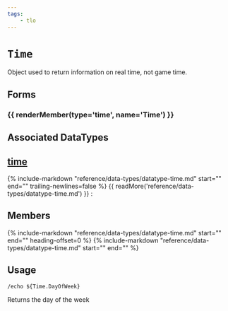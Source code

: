 ```yaml
---
tags:
    - tlo
---
```

# `Time`

<!--tlo-desc-start-->
Object used to return information on real time, not game time.
<!--tlo-desc-end-->
## Forms
<!--tlo-forms-start-->
### {{ renderMember(type='time', name='Time') }}
<!--tlo-forms-end-->

## Associated DataTypes
<!--tlo-datatypes-start-->
## [time](../data-types/datatype-time.md)
{%
  include-markdown "reference/data-types/datatype-time.md"
  start="<!--dt-desc-start-->"
  end="<!--dt-desc-end-->"
  trailing-newlines=false
%} {{ readMore('reference/data-types/datatype-time.md') }}
:    <h2>Members</h2>
    {%
    include-markdown "reference/data-types/datatype-time.md"
    start="<!--dt-members-start-->"
    end="<!--dt-members-end-->"
    heading-offset=0
    %}
    {%
    include-markdown "reference/data-types/datatype-time.md"
    start="<!--dt-linkrefs-start-->"
    end="<!--dt-linkrefs-end-->"
    %}
<!--tlo-datatypes-end-->
## Usage

```
/echo ${Time.DayOfWeek}
```

Returns the day of the week
<!--tlo-linkrefs-start-->
[time]: ../data-types/datatype-time.md
<!--tlo-linkrefs-end-->
